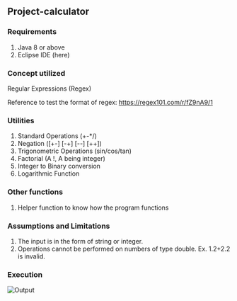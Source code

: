 ## Project-calculator
### Requirements
1. Java 8 or above
2. Eclipse IDE (here)

### Concept utilized
Regular Expressions (Regex)

Reference to test the format of regex: https://regex101.com/r/fZ9nA9/1

### Utilities
1. Standard Operations (+-*/)
2. Negation ([+-] [-+] [--] [++])
3. Trigonometric Operations (sin/cos/tan)
4. Factorial (A !, A being integer)
5. Integer to Binary conversion
6. Logarithmic Function

### Other functions
1. Helper function to know how the program functions

### Assumptions and Limitations
1. The input is in the form of string or integer.
2. Operations cannot be performed on numbers of type double. Ex. 1.2+2.2 is invalid.

### Execution
![Output](https://user-images.githubusercontent.com/67778546/148777845-72558bac-51d5-474d-a23d-8d16267b7a30.gif)
